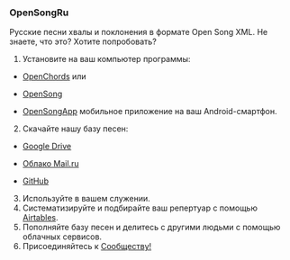 ### OpenSongRu
Русские песни хвалы и поклонения в формате Open Song XML.
Не знаете, что это? Хотите попробовать?
 1. Установите на ваш компьютер программы:
  * [OpenChords](https://sourceforge.net/projects/openchords/)  или
  
  * [OpenSong](https://sourceforge.net/projects/opensong/) 
  
  * [OpenSongApp](https://play.google.com/store/apps/details?id=com.garethevans.church.opensongtablet&hl=ru) мобильное приложение на ваш Android-смартфон.

 2. Скачайте нашу базу песен:
  
  * [Google Drive](https://drive.google.com/open?id=1K4NR7njvLmjtOn2Ljp7YpigRXDAG-Hb-)
  
  * [Облако Mail.ru](https://cloud.mail.ru/public/BntW/H7FubED5D) 
  
  * [GitHub](https://github.com/SergKnyz/OpenSong)
 3. Используйте в вашем служении.
 4. Систематизируйте и подбирайте ваш репертуар с помощью [Airtables](https://airtable.com/shrf59t6LkyvGAQ4R).
 5. Пополняйте базу песен и делитесь с другими людьми с помощью облачных сервисов.
 6. Присоединяйтесь к [Сообществу!](https://vk.com/opensong)
